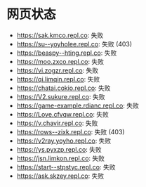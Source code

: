 # 网页状态
- https://sak.kmco.repl.co: 失败
- https://su--yoyholee.repl.co: 失败 (403)
- https://beaspy--hting.repl.co: 失败
- https://moo.zxco.repl.co: 失败
- https://vi.zogzr.repl.co: 失败
- https://qi.limqin.repl.co: 失败
- https://chatai.cokio.repl.co: 失败
- https://V2.sukure.repl.co: 失败
- https://game-example.rdianc.repl.co: 失败
- https://Love.cfvqw.repl.co: 失败
- https://v.chavir.repl.co: 失败
- https://rows--zixk.repl.co: 失败 (403)
- https://v2ray.yoyho.repl.co: 失败
- https://ys.pyxzp.repl.co: 失败
- https://jsn.limkon.repl.co: 失败
- https://start--stpstyc.repl.co: 失败
- https://ask.skzey.repl.co: 失败
